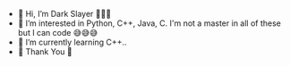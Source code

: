 - 👋 Hi, I’m Dark Slayer 🙋🙋🙋
- 👀 I’m interested in Python, C++, Java, C.
     I'm not a master in all of these but I can code 😅😅😅
- 🌱 I’m currently learning C++..
- 🙏 Thank You 🙏

<!---
Coder-DarkSlayer/Coder-DarkSlayer is a ✨ special ✨ repository because its `README.md` (this file) appears on your GitHub profile.
You can click the Preview link to take a look at your changes.
--->
